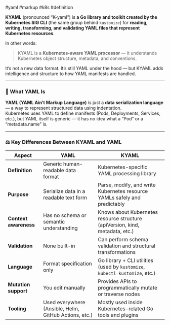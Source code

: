 #yaml #markup #k8s #definition 

**KYAML** (pronounced “K-yaml”) is **a Go library and toolkit created by the Kubernetes SIG CLI** (the same group behind `kustomize`) for **reading, writing, transforming, and validating YAML files that represent Kubernetes resources**.

In other words:

> KYAML is a **Kubernetes-aware YAML processor** — it understands Kubernetes object structure, metadata, and conventions.

It’s not a new data format. It’s still YAML under the hood — but KYAML adds intelligence and structure to how YAML manifests are handled.

---

### 🧾 What **YAML** Is

**YAML (YAML Ain’t Markup Language)** is just a **data serialization language** — a way to represent structured data using indentation.  
Kubernetes uses YAML to define manifests (Pods, Deployments, Services, etc.), but YAML itself is generic — it has no idea what a “Pod” or a “metadata.name” is.

---

### ⚖️ Key Differences Between KYAML and YAML

| Aspect                | YAML                                                  | KYAML                                                                        |
| --------------------- | ----------------------------------------------------- | ---------------------------------------------------------------------------- |
| **Definition**        | Generic human-readable data format                    | Kubernetes-specific YAML processing library                                  |
| **Purpose**           | Serialize data in a readable text form                | Parse, modify, and write Kubernetes resource YAMLs safely and predictably    |
| **Context awareness** | Has no schema or semantic understanding               | Knows about Kubernetes resource structure (apiVersion, kind, metadata, etc.) |
| **Validation**        | None built-in                                         | Can perform schema validation and structural transformations                 |
| **Language**          | Format specification only                             | Go library + CLI utilities (used by `kustomize`, `kubectl kustomize`, etc.)  |
| **Mutation support**  | You edit manually                                     | Provides APIs to programmatically mutate or traverse nodes                   |
| **Tooling**           | Used everywhere (Ansible, Helm, GitHub Actions, etc.) | Mostly used inside Kubernetes-related Go tools and plugins                   |

